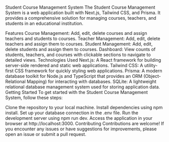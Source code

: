 Student Course Management System
The Student Course Management System is a web application built with Next.js, Tailwind CSS, and Prisma. It provides a comprehensive solution for managing courses, teachers, and students in an educational institution.

Features
Course Management: Add, edit, delete courses and assign teachers and students to courses.
Teacher Management: Add, edit, delete teachers and assign them to courses.
Student Management: Add, edit, delete students and assign them to courses.
Dashboard: View counts of students, teachers, and courses with clickable sections to navigate to detailed views.
Technologies Used
Next.js: A React framework for building server-side rendered and static web applications.
Tailwind CSS: A utility-first CSS framework for quickly styling web applications.
Prisma: A modern database toolkit for Node.js and TypeScript that provides an ORM (Object-Relational Mapping) for interacting with databases.
SQLite: A lightweight relational database management system used for storing application data.
Getting Started
To get started with the Student Course Management System, follow these steps:

Clone the repository to your local machine.
Install dependencies using npm install.
Set up your database connection in the .env file.
Run the development server using npm run dev.
Access the application in your browser at http://localhost:3000.
Contributing
Contributions are welcome! If you encounter any issues or have suggestions for improvements, please open an issue or submit a pull request.
